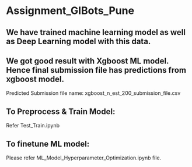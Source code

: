 # Assignment_GIBots_Pune

## We have trained machine learning model as well as Deep Learning model with this data.

## We got good result with Xgboost ML model. Hence final submission file has predictions from xgboost model.
Predicted Submission file name: xgboost_n_est_200_submission_file.csv

## To Preprocess & Train Model:
Refer Test_Train.ipynb

## To finetune ML model:
Please refer ML_Model_Hyperparameter_Optimization.ipynb file.
